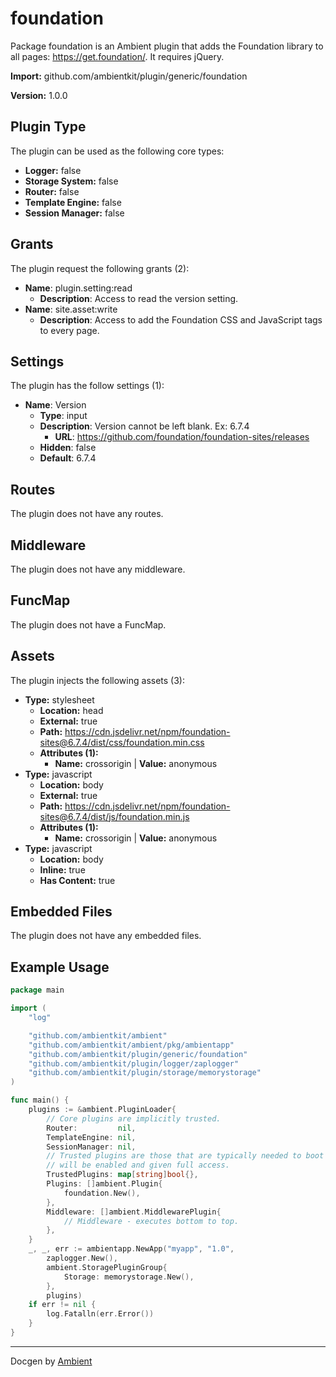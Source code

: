 # foundation

Package foundation is an Ambient plugin that adds the Foundation library to all pages: https://get.foundation/. It requires jQuery.

**Import:** github.com/ambientkit/plugin/generic/foundation

**Version:** 1.0.0

## Plugin Type

The plugin can be used as the following core types:

- **Logger:** false
- **Storage System:** false
- **Router:** false
- **Template Engine:** false
- **Session Manager:** false

## Grants

The plugin request the following grants (2):

- **Name**: plugin.setting:read
  - **Description**: Access to read the version setting.
- **Name**: site.asset:write
  - **Description**: Access to add the Foundation CSS and JavaScript tags to every page.

## Settings

The plugin has the follow settings (1):

- **Name**: Version
  - **Type**: input
  - **Description**: Version cannot be left blank. Ex: 6.7.4
    - **URL**: https://github.com/foundation/foundation-sites/releases
  - **Hidden**: false
  - **Default**: 6.7.4

## Routes

The plugin does not have any routes.

## Middleware

The plugin does not have any middleware.

## FuncMap

The plugin does not have a FuncMap.

## Assets

The plugin injects the following assets (3):

  - **Type:** stylesheet
    - **Location:** head
    - **External:** true
    - **Path:** https://cdn.jsdelivr.net/npm/foundation-sites@6.7.4/dist/css/foundation.min.css
    - **Attributes (1):** 
      - **Name:** crossorigin | **Value:** anonymous
  - **Type:** javascript
    - **Location:** body
    - **External:** true
    - **Path:** https://cdn.jsdelivr.net/npm/foundation-sites@6.7.4/dist/js/foundation.min.js
    - **Attributes (1):** 
      - **Name:** crossorigin | **Value:** anonymous
  - **Type:** javascript
    - **Location:** body
    - **Inline:** true
    - **Has Content:** true

## Embedded Files

The plugin does not have any embedded files.

## Example Usage

```go
package main

import (
	"log"

	"github.com/ambientkit/ambient"
	"github.com/ambientkit/ambient/pkg/ambientapp"
	"github.com/ambientkit/plugin/generic/foundation"
	"github.com/ambientkit/plugin/logger/zaplogger"
	"github.com/ambientkit/plugin/storage/memorystorage"
)

func main() {
	plugins := &ambient.PluginLoader{
		// Core plugins are implicitly trusted.
		Router:         nil,
		TemplateEngine: nil,
		SessionManager: nil,
		// Trusted plugins are those that are typically needed to boot so they
		// will be enabled and given full access.
		TrustedPlugins: map[string]bool{},
		Plugins: []ambient.Plugin{
			foundation.New(),
		},
		Middleware: []ambient.MiddlewarePlugin{
			// Middleware - executes bottom to top.
		},
	}
	_, _, err := ambientapp.NewApp("myapp", "1.0",
		zaplogger.New(),
		ambient.StoragePluginGroup{
			Storage: memorystorage.New(),
		},
		plugins)
	if err != nil {
		log.Fatalln(err.Error())
	}
}
```

---

Docgen by [Ambient](https://ambientkit.github.io)